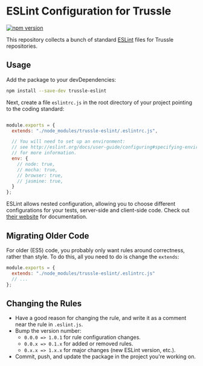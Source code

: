 # ESLint Configuration for Trussle

[![npm version](https://badge.fury.io/js/trussle-eslint.svg)](https://badge.fury.io/js/trussle-eslint)

This repository collects a bunch of standard [ESLint](http://eslint.org/) files for Trussle repositories.

## Usage

Add the package to your devDependencies:

```sh
npm install --save-dev trussle-eslint
```

Next, create a file `eslintrc.js` in the root directory of your project pointing to the coding standard:

```js

module.exports = {
  extends: "./node_modules/trussle-eslint/.eslintrc.js",

  // You will need to set up an environment:
  // see http://eslint.org/docs/user-guide/configuring#specifying-environments
  // for more information.
  env: {
    // node: true,
    // mocha: true,
    // browser: true,
    // jasmine: true,
  }
};
```


ESLint allows nested configuration, allowing you to choose different configurations for your tests, server-side and client-side code. Check out [their website](http://eslint.org/docs/user-guide/configuring#using-configuration-files) for documentation.

## Migrating Older Code

For older (ES5) code, you probably only want rules around correctness, rather than style. To do this, all you need to do is change the `extends`:

```js
module.exports = {
  extends: "./node_modules/trussle-eslint/.eslintrc.js"
  // ...
};
```

## Changing the Rules

- Have a good reason for changing the rule, and write it as a comment near the rule in `.eslint.js`.
- Bump the version number:
  - `0.0.0 => 1.0.1` for rule configuration changes.
  - `0.0.x => 0.1.x` for added or removed rules.
  - `0.x.x => 1.x.x` for major changes (new ESLint version, etc.).
- Commit, push, and update the package in the project you're working on.
